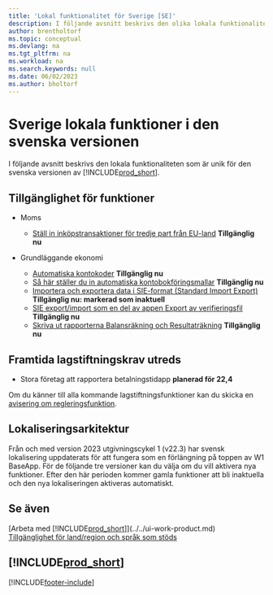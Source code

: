 ```yaml
---
title: 'Lokal funktionalitet för Sverige [SE]'
description: I följande avsnitt beskrivs den olika lokala funktionaliteten i den svenska versionen av Business Central.
author: brentholtorf
ms.topic: conceptual
ms.devlang: na
ms.tgt_pltfrm: na
ms.workload: na
ms.search.keywords: null
ms.date: 06/02/2023
ms.author: bholtorf
---
```

# Sverige lokala funktioner i den svenska versionen

I följande avsnitt beskrivs den lokala funktionaliteten som är unik för den svenska versionen av [!INCLUDE[prod_short](../../includes/prod_short.md)].  

## Tillgänglighet för funktioner  

* Moms
    * [Ställ in inköpstransaktioner för tredje part från EU-land](how-to-set-up-eu-third-party-purchase-transactions.md) **Tillgänglig nu**

* Grundläggande ekonomi
    * [Automatiska kontokoder](automatic-account-codes.md) **Tillgänglig nu**
    * [Så här ställer du in automatiska kontobokföringsmallar](how-to-set-up-automatic-account-posting-groups.md)  **Tillgänglig nu**
    * [Importera och exportera data i SIE-format (Standard Import Export)](how-to-import-and-export-data-in-standard-import-export-format.md) **Tillgänglig nu: markerad som inaktuell**  
    * [SIE export/import som en del av appen Export av verifieringsfil](how-to-use-sie-audit-files-export.md) **Tillgänglig nu**
    * [Skriva ut rapporterna Balansräkning och Resultaträkning](how-to-print-balance-sheet-and-income-statement-reports.md) **Tillgänglig nu**  

## Framtida lagstiftningskrav utreds

* Stora företag att rapportera betalningstidapp **planerad för 22,4**

Om du känner till alla kommande lagstiftningsfunktioner kan du skicka en [avisering om regleringsfunktion](https://forms.office.com/pages/responsepage.aspx?id=v4j5cvGGr0GRqy180BHbRwkeauYiJKZOpJ0CtKuVmJlURURaMlQ4Rk05UFY4NkVEOTA0MUU5WThXSC4u).

## Lokaliseringsarkitektur

Från och med version 2023 utgivningscykel 1 (v22.3) har svensk lokalisering uppdaterats för att fungera som en förlängning på toppen av W1 BaseApp. För de följande tre versioner kan du välja om du vill aktivera nya funktioner. Efter den här perioden kommer gamla funktioner att bli inaktuella och den nya lokaliseringen aktiveras automatiskt. 

## Se även

[Arbeta med [!INCLUDE[prod_short](../../includes/prod_short.md)]](../../ui-work-product.md)  
[Tillgänglighet för land/region och språk som stöds](/dynamics365/business-central/dev-itpro/compliance/apptest-countries-and-translations)  

## [!INCLUDE[prod_short](../../includes/free_trial_md.md)]  


[!INCLUDE[footer-include](../../includes/footer-banner.md)]
